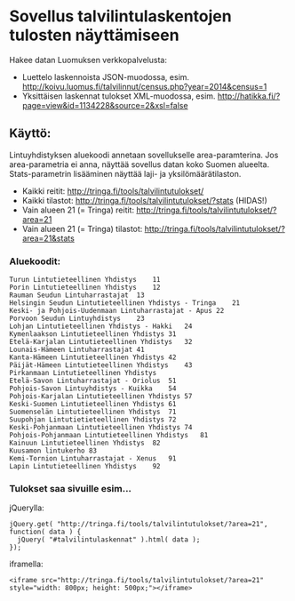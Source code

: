 
# Sovellus talvilintulaskentojen tulosten näyttämiseen

Hakee datan Luomuksen verkkopalvelusta:
* Luettelo laskennoista JSON-muodossa, esim. http://koivu.luomus.fi/talvilinnut/census.php?year=2014&census=1
* Yksittäisen laskennat tulokset XML-muodossa, esim. http://hatikka.fi/?page=view&id=1134228&source=2&xsl=false

## Käyttö:

Lintuyhdistyksen aluekoodi annetaan sovellukselle area-paramterina. Jos area-parametria ei anna, näyttää sovellus datan koko Suomen alueelta. Stats-parametrin lisääminen näyttää laji- ja yksilömäärätilaston.

* Kaikki reitit: http://tringa.fi/tools/talvilintutulokset/
* Kaikki tilastot: http://tringa.fi/tools/talvilintutulokset/?stats (HIDAS!)
* Vain alueen 21 (= Tringa) reitit: http://tringa.fi/tools/talvilintutulokset/?area=21
* Vain alueen 21 (= Tringa) tilastot: http://tringa.fi/tools/talvilintutulokset/?area=21&stats

### Aluekoodit:

	Turun Lintutieteellinen Yhdistys	11
	Porin Lintutieteellinen Yhdistys	12
	Rauman Seudun Lintuharrastajat	13
	Helsingin Seudun Lintutieteellinen Yhdistys - Tringa	21
	Keski- ja Pohjois-Uudenmaan Lintuharrastajat - Apus	22
	Porvoon Seudun Lintuyhdistys	23
	Lohjan Lintutieteellinen Yhdistys - Hakki	24
	Kymenlaakson Lintutieteellinen Yhdistys	31
	Etelä-Karjalan Lintutieteellinen Yhdistys	32
	Lounais-Hämeen Lintuharrastajat	41
	Kanta-Hämeen Lintutieteellinen Yhdistys	42
	Päijät-Hämeen Lintutieteellinen Yhdistys	43
	Pirkanmaan Lintutieteellinen Yhdistys
	Etelä-Savon Lintuharrastajat - Oriolus	51
	Pohjois-Savon Lintuyhdistys - Kuikka	54
	Pohjois-Karjalan Lintutieteellinen Yhdistys	57
	Keski-Suomen Lintutieteellinen Yhdistys	61
	Suomenselän Lintutieteellinen Yhdistys	71
	Suupohjan Lintutietieteellinen Yhdistys	72
	Keski-Pohjanmaan Lintutieteellinen Yhdistys	74
	Pohjois-Pohjanmaan Lintutieteellinen Yhdistys	81
	Kainuun Lintutieteellinen Yhdistys	82
	Kuusamon lintukerho	83
	Kemi-Tornion Lintuharrastajat - Xenus	91
	Lapin Lintutieteellinen Yhdistys	92

### Tulokset saa sivuille esim...

jQuerylla:

	jQuery.get( "http://tringa.fi/tools/talvilintutulokset/?area=21", function( data ) {
	  jQuery( "#talvilintulaskennat" ).html( data );
	});

iframella:

	<iframe src="http://tringa.fi/tools/talvilintutulokset/?area=21" style="width: 800px; height: 500px;"></iframe>



